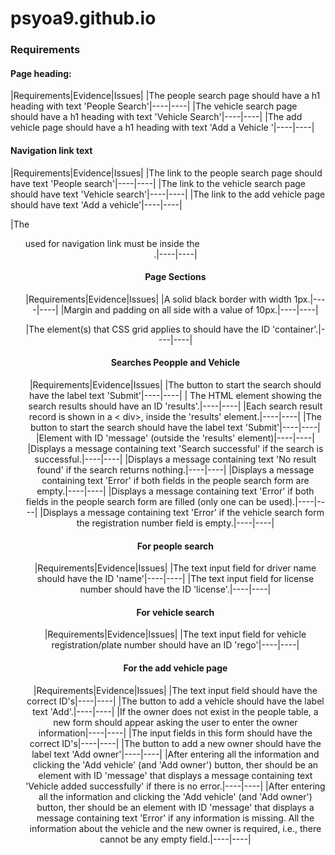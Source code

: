 # psyoa9.github.io

### Requirements 

#### Page heading:

|Requirements|Evidence|Issues|
|The people search page should have a h1 heading with text 'People Search'|----|----|
|The vehicle search page should have a h1 heading with text 'Vehicle Search'|----|----|
|The add vehicle page should have a h1 heading with text 'Add a Vehicle '|----|----|

#### Navigation link text

|Requirements|Evidence|Issues|
|The link to the people search page should have text 'People search'|----|----|
|The link to the vehicle search page should have text 'Vehicle search'|----|----|
|The link to the add vehicle page should have text 'Add a vehicle'|----|----|

|The <ul> used for navigation link must be inside the <header>.|----|----|

#### Page Sections
|Requirements|Evidence|Issues|
|A solid black border with width 1px.|----|----|
|Margin and padding on all side with a value of 10px.|----|----|

|The element(s) that CSS grid applies to should have the ID 'container'.|----|----|

#### Searches Peopple and Vehicle
|Requirements|Evidence|Issues|
|The button to start the search should have the label text 'Submit'|----|----|
| The HTML element showing the search results should have an ID 'results'.|----|----|
|Each search result record is shown in a < div>, inside the 'results' element.|----|----|
|The button to start the search should have the label text 'Submit'|----|----|
|Element with ID 'message' (outside the 'results' element)|----|----|
|Displays a message containing text 'Search successful' if the search is successful.|----|----|
|Displays a message containing text 'No result found' if the search returns nothing.|----|----|
|Displays a message containing text 'Error' if both fields in the people search form are empty.|----|----|
|Displays a message containing text 'Error' if both fields in the people search form are filled (only one can be used).|----|----|
|Displays a message containing text 'Error' if the vehicle search form the registration number field is empty.|----|----|

#### For people search
|Requirements|Evidence|Issues|
|The text input field for driver name should have the ID 'name'|----|----|
|The text input field for license number should have the ID 'license'.|----|----|

#### For vehicle search
|Requirements|Evidence|Issues|
|The text input field for vehicle registration/plate number should have an ID 'rego'|----|----|

#### For the add vehicle page
|Requirements|Evidence|Issues|
|The text input field should have the correct ID's|----|----|
|The button to add a vehicle should have the label text 'Add'.|----|----|
|If the owner does not exist in the people table, a new form should appear asking the user to enter the owner information|----|----|
|The input fields in this form should have the correct ID's|----|----|
|The button to add a new owner should have the label text 'Add owner'|----|----|
|After entering all the information and clicking the 'Add vehicle' (and 'Add owner') button, ther should be an element with ID 'message' that displays a message containing text 'Vehicle added successfully' if there is no error.|----|----|
|After entering all the information and clicking the 'Add vehicle' (and 'Add owner') button, ther should be an element with ID 'message' that displays a message containing text 'Error' if any information is missing. All the information about the vehicle and the new owner is required, i.e., there cannot be any empty field.|----|----|
